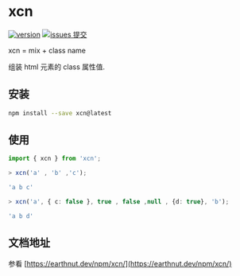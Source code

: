 # xcn

[![version](<https://img.shields.io/npm/v/xcn.svg?logo=npm&logoColor=rgb(0,0,0)&label=版本号&labelColor=rgb(73,73,228)&color=rgb(0,0,0)>)](https://www.npmjs.com/package/xcn) [![issues 提交](<https://img.shields.io/badge/issues-提交-rgb(255,0,63)?logo=github>)](https://github.com/earthnutDev/xcn/issues)

xcn = mix + class name

组装 html 元素的 class 属性值.

## 安装

```sh
npm install --save xcn@latest
```

## 使用

```ts
import { xcn } from 'xcn';

> xcn('a' , 'b' ,'c');

'a b c'

> xcn('a', { c: false }, true , false ,null , {d: true}, 'b');

'a b d'


```

## 文档地址

参看 [https://earthnut.dev/npm/xcn/](https://earthnut.dev/npm/xcn/)

